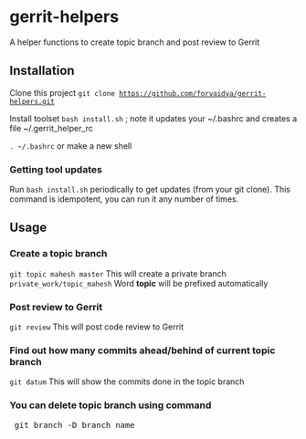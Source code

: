 # gerrit-helpers
A helper functions to create topic branch and post review to Gerrit



## Installation
Clone this project <code>git clone https://github.com/forvaidya/gerrit-helpers.git</code>

Install toolset <code>bash install.sh</code> ; note it updates your ~/.bashrc and creates a file  ~/.gerrit_helper_rc

<code>. ~/.bashrc</code> or make a new shell 
 

### Getting tool updates
Run <code>bash install.sh</code> periodically to get updates (from your git clone). This command is idempotent, you can run it any number of times.


## Usage

### Create a topic branch

<code>git topic mahesh master</code>
This will create a private branch <code>private_work/topic_mahesh</code>
Word **topic** will be prefixed automatically 



### Post review to Gerrit
<code>git review</code>
This will post code review to Gerrit


### Find out how many commits ahead/behind of current topic branch 
<code>git datum</code>
This will show the commits done in the topic branch


### You can delete topic branch using command
<pre> git branch -D branch_name </pre>





